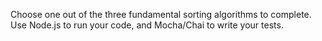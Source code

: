 Choose one out of the three fundamental sorting algorithms to complete.  Use Node.js to run your code, and Mocha/Chai to write your tests.
